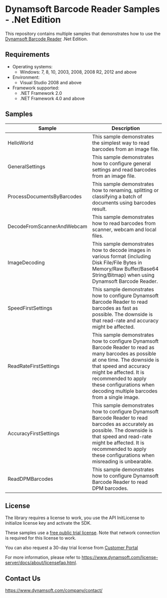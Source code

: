 # Dynamsoft Barcode Reader Samples - .Net Edition

This repository contains multiple samples that demonstrates how to use the <a href="https://www.dynamsoft.com/barcode-reader/overview/?product=dbr&utm_source=samples&package=dotnet" target="_blank">Dynamsoft Barcode Reader</a> .Net Edition.

## Requirements
- Operating systems:
  - Windows: 7, 8, 10, 2003, 2008, 2008 R2, 2012 and above
- Environment: 
  - Visual Studio 2008 and above
- Framework supported: 
  - .NET Framework 2.0
  - .NET Framework 4.0 and above

## Samples

| Sample | Description |
|---|---|
| HelloWorld | This sample demonstrates the simplest way to read barcodes from an image file. |
| GeneralSettings | This sample demonstrates how to configure general settings and read barcodes from an image file. |
| ProcessDocumentsByBarcodes | This sample demonstrates how to renaming, splitting or classifying a batch of documents using barcodes result. |
| DecodeFromScannerAndWebcam | This sample demonstrates how to read barcodes from scanner, webcam and local files. |
| ImageDecoding | This sample demonstrates how to decode images in various format (including Disk File/File Bytes in Memory/Raw Buffer/Base64 String/Bitmap) when using Dynamsoft Barcode Reader. |
| SpeedFirstSettings | This sample demonstrates how to configure Dynamsoft Barcode Reader to read barcodes as fast as possible. The downside is that read-rate and accuracy might be affected. |
| ReadRateFirstSettings | This sample demonstrates how to configure Dynamsoft Barcode Reader to read as many barcodes as possible at one time. The downside is that speed and accuracy might be affected. It is recommended to apply these configurations when decoding multiple barcodes from a single image. |
| AccuracyFirstSettings | This sample demonstrates how to configure Dynamsoft Barcode Reader to read barcodes as accurately as possible. The downside is that speed and read-rate might be affected. It is recommended to apply these configurations when misreading is unbearable. |
| ReadDPMBarcodes | This sample demonstrates how to configure Dynamsoft Barcode Reader to read DPM barcodes. |

## License

The library requires a license to work, you use the API InitLicense to initialize license key and activate the SDK.

These samples use a <a href="https://www.dynamsoft.com/license-server/docs/about/terms.html?ver=latest&product=dbr&utm_source=samples&package=dotnet#public-trial-license" target="_blank">free public trial license</a>. Note that network connection is required for this license to work.

You can also request a 30-day trial license from <a href="https://www.dynamsoft.com/customer/license/trialLicense?product=dbr&utm_source=samples&package=dotnet" target="_blank">Customer Portal</a>

For more information, please refer to https://www.dynamsoft.com/license-server/docs/about/licensefaq.html.

## Contact Us

https://www.dynamsoft.com/company/contact/